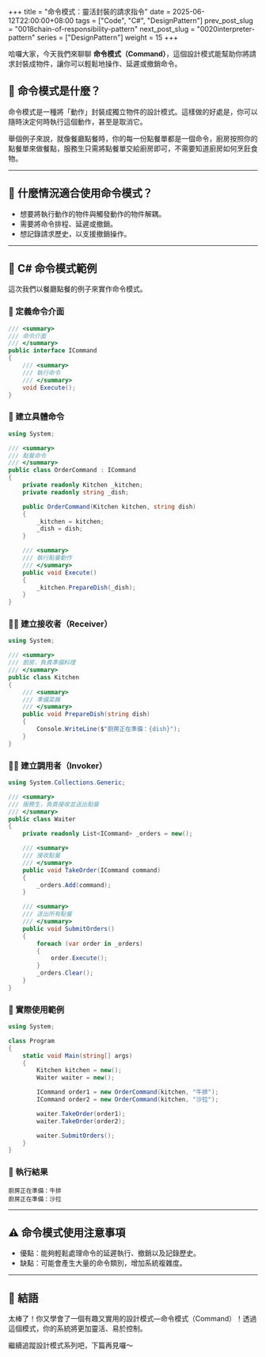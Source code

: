 +++
title = "命令模式：靈活封裝的請求指令"
date = 2025-06-12T22:00:00+08:00
tags = ["Code", "C#", "DesignPattern"]
prev_post_slug = "0018chain-of-responsibility-pattern"
next_post_slug = "0020interpreter-pattern"
series = ["DesignPattern"]
weight = 15
+++

哈囉大家，今天我們來聊聊 **命令模式（Command）**，這個設計模式能幫助你將請求封裝成物件，讓你可以輕鬆地操作、延遲或撤銷命令。

## 🌟 命令模式是什麼？

命令模式是一種將「動作」封裝成獨立物件的設計模式。這樣做的好處是，你可以隨時決定何時執行這個動作，甚至是取消它。

舉個例子來說，就像餐廳點餐時，你的每一份點餐單都是一個命令，廚房按照你的點餐單來做餐點，服務生只需將點餐單交給廚房即可，不需要知道廚房如何烹飪食物。

---

## 🤔 什麼情況適合使用命令模式？

- 想要將執行動作的物件與觸發動作的物件解耦。
- 需要將命令排程、延遲或撤銷。
- 想記錄請求歷史，以支援撤銷操作。

---

## 🍔 C# 命令模式範例

這次我們以餐廳點餐的例子來實作命令模式。

### 📝 定義命令介面

```csharp
/// <summary>
/// 命令介面
/// </summary>
public interface ICommand
{
    /// <summary>
    /// 執行命令
    /// </summary>
    void Execute();
}
```

### 🍲 建立具體命令

```csharp
using System;

/// <summary>
/// 點餐命令
/// </summary>
public class OrderCommand : ICommand
{
    private readonly Kitchen _kitchen;
    private readonly string _dish;

    public OrderCommand(Kitchen kitchen, string dish)
    {
        _kitchen = kitchen;
        _dish = dish;
    }

    /// <summary>
    /// 執行點餐動作
    /// </summary>
    public void Execute()
    {
        _kitchen.PrepareDish(_dish);
    }
}
```

### 👨‍🍳 建立接收者（Receiver）

```csharp
using System;

/// <summary>
/// 廚房，負責準備料理
/// </summary>
public class Kitchen
{
    /// <summary>
    /// 準備菜餚
    /// </summary>
    public void PrepareDish(string dish)
    {
        Console.WriteLine($"廚房正在準備：{dish}");
    }
}
```

### 🧑‍💼 建立調用者（Invoker）

```csharp
using System.Collections.Generic;

/// <summary>
/// 服務生，負責接收並送出點餐
/// </summary>
public class Waiter
{
    private readonly List<ICommand> _orders = new();

    /// <summary>
    /// 接收點餐
    /// </summary>
    public void TakeOrder(ICommand command)
    {
        _orders.Add(command);
    }

    /// <summary>
    /// 送出所有點餐
    /// </summary>
    public void SubmitOrders()
    {
        foreach (var order in _orders)
        {
            order.Execute();
        }
        _orders.Clear();
    }
}
```

### 🚀 實際使用範例

```csharp
using System;

class Program
{
    static void Main(string[] args)
    {
        Kitchen kitchen = new();
        Waiter waiter = new();

        ICommand order1 = new OrderCommand(kitchen, "牛排");
        ICommand order2 = new OrderCommand(kitchen, "沙拉");

        waiter.TakeOrder(order1);
        waiter.TakeOrder(order2);

        waiter.SubmitOrders();
    }
}
```

### 🎯 執行結果

```
廚房正在準備：牛排
廚房正在準備：沙拉
```

---

## ⚠️ 命令模式使用注意事項

- 優點：能夠輕鬆處理命令的延遲執行、撤銷以及記錄歷史。
- 缺點：可能會產生大量的命令類別，增加系統複雜度。

---

## 🎉 結語

太棒了！你又學會了一個有趣又實用的設計模式—命令模式（Command）！透過這個模式，你的系統將更加靈活、易於控制。

繼續追蹤設計模式系列吧，下篇再見囉～
